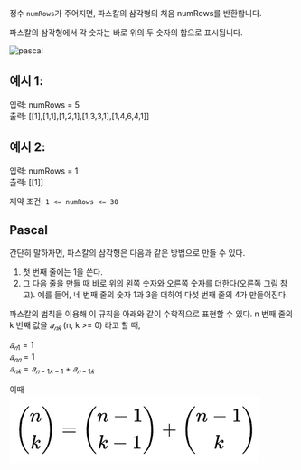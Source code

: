 정수 `numRows`가 주어지면, 파스칼의 삼각형의 처음 numRows를 반환합니다.

파스칼의 삼각형에서 각 숫자는 바로 위의 두 숫자의 합으로 표시됩니다.

![pascal](https://upload.wikimedia.org/wikipedia/commons/0/0d/PascalTriangleAnimated2.gif)
## 예시 1:
입력: numRows = 5  
출력: [[1],[1,1],[1,2,1],[1,3,3,1],[1,4,6,4,1]]

## 예시 2:
입력: numRows = 1  
출력: [[1]]

제약 조건:
`1 <= numRows <= 30`



## Pascal

간단히 말하자면, 파스칼의 삼각형은 다음과 같은 방법으로 만들 수 있다.

1. 첫 번째 줄에는 1을 쓴다.
2. 그 다음 줄을 만들 때 바로 위의 왼쪽 숫자와 오른쪽 숫자를 더한다(오른쪽 그림 참고). 예를 들어, 네 번째 줄의 숫자 1과 3을 더하여 다섯 번째 줄의 4가 만들어진다.

파스칼의 법칙을 이용해 이 규칙을 아래와 같이 수학적으로 표현할 수 있다. n 번째 줄의 k 번째 값을 $𝑎_{𝑛𝑘}$ (n, k >= 0) 라고 할 때,

$𝑎_{𝑛1} = 1$  
$𝑎_{𝑛𝑛} = 1$  
$𝑎_{𝑛𝑘} = 𝑎_{𝑛−1𝑘−1} + 𝑎_{𝑛−1𝑘}$ 


이때  
![pascal](pascal.png)
